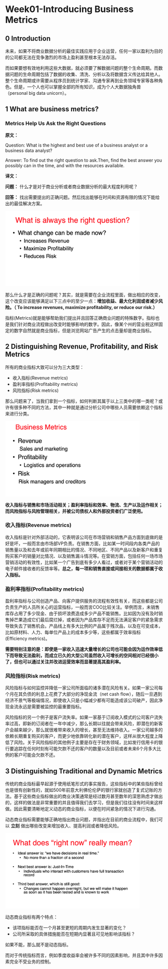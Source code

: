 # Week01-Introducing Business Metrics
## 0 Introduction
未来，如果不将商业数据分析的最佳实践应用于企业运营，任何一家以盈利为目的的公司都无法在竞争激烈的市场上盈利甚至根本无法存活。

而如果要想有效地利用这些大数据，就必须要了解数据问题的整个生命周期。而数据问题的生命周期包括了数据的收集、清洗、分析以及将数据含义传达给其他人。整个生命周期或许需要从程序员到统计学家、沟通专家再到业务领域专家等各种角色。但是，一个人也可以掌握全部的所有知识，成为个人大数据独角兽（personal big data unicorn）。

## 1 What are business metrics?

### Metrics Help Us Ask the Right Questions
**原文：**

Question: What is the highest and best use of a business analyst or a business data analyst?

Answer: To find out the right question to ask.Then, find the best answer you possibly can in the time, and with the resources available.

**译文：**

**问题：** 什么才是对于商业分析或者商业数据分析的最大程度利用呢？

**回答：** 找出需要提出的正确问题。然后找出能够在时间和资源有限的情况下能给出的最佳解决方案。

<img src="https://github.com/JayFrank/ContinuousLearning/blob/master/Duke%20University-Specialization:%20Excel%20to%20MySQL:%20Analytics%20Techniques%20for%20Business/Business%20Metrics%20for%20Data-Driven%20Companies/Link/Week01-1.png"  height="240">

那么什么才是正确的问题呢？其实，就是需要在企业流程里面，做出相应的改变，这个改变应该能够满足以下三点中的至少一点：**增加收益、最大化利润或者减少风险。（
To increase revenues, maximize profitability, or reduce our risk.）**

指标(Metrics)就是能够帮助我们提出并且回答正确商业问题的特殊数字。指标也是我们针对商业流程做出改变时能够影响的数字。因此，像某个州的营业税这样固定的数字自然就是商业指标，但是浏览网站广告产生的点击量却是商业指标。

## 2 Distinguishing Revenue, Profitability, and Risk Metrics
所有的商业指标大致可以分为三大类型：
* 收入指标(Revenue metrics)
* 盈利率指标(Profitability metrics)
* 风险指标(Risk metrics)

那么问题来了，当我们拿到一个指标，如何判断其属于以上三类中的哪一类呢？或许有很多种不同的方法，其中一种就是通过分析公司中哪些人员需要依赖这个指标来进行分类。

<img src="https://github.com/JayFrank/ContinuousLearning/blob/master/Duke%20University-Specialization:%20Excel%20to%20MySQL:%20Analytics%20Techniques%20for%20Business/Business%20Metrics%20for%20Data-Driven%20Companies/Link/Week01-3.png"  height="240">

**收入指标与销售和市场活动相关；盈利率指标和效率、物流、生产以及运作相关；而风险指标与风险管理相关，并被公司债权人和外部投资者们广泛使用。**

### 收入指标(Revenue metrics)
收入指标是针对外部活动的，它表明该公司在市场营销和销售产品方面到底做的是好是坏，一般而言由市场部VP负责。在销售方面，比如某一时间段内各类产品的销售量以及和去年或前年同期相比的情况、不同地区、不同产品以及新客户和重复购买客户的销量对比情况、以及销售漏斗情况等。在营销方面，包括任何一场市场营销活动的有效性，比如某一个广告到底有多少人看过，或者对于某个营销活动的电子邮件接收者的反馈率等。**总之，每一项和销售直接或间接相关的数据都属于收入指标。**

### 盈利率指标(Profitability metrics)
盈利率指标与公司创造产品、向客户提供服务的流程有效性有关，而这些都是公司负责生产的人员所关心的运营指标，一般而言COO比较关注。举例而言，未销售库存占用了多少现金、由于损坏浪费造成多少产品不能销售。比如因为没有及时销售掉芒果造成它们最后腐烂掉，或者因为产品库存不足而无法满足客户的紧急需求导致失去了销售机会。产品线上有多大比例的产品属于残次品，以及在可变成本，比如原材料、人力、每单位产品上的成本多少等，这些都属于效率指标(Efficiency metrics)。

**需要特别注意的是：即使是一家收入迅速大量增长的公司也可能会因为运作效率低下而导致无法盈利，而成立已久的大型公司虽然收入可增长的空间相对已经很小了，但也可以通过关注并改进运营效率而显著提高其盈利率。**

### 风险指标(Risk metrics)
风险指标与如何监控并降低一家公司所面临的诸多潜在风险有关。如果一家公司每个月在其负债的利息上花费了大部分的净现金流（net cash flow），随后一旦遇到经济不景气等极端情况，即使收入只是小幅减少都有可能造成该公司破产，因此净现金流永远是需要被监控的最重要指标。

风险指标的另一个例子是客户流失率。如果一家基于订阅收入模式的公司客户流失率过高，即新的订阅者在一年中减少，那么长期以往就会带来风险，即潜在的新客户会越来越少，那么就很难带来收入的增长，甚至无法维持收入。一家公司越多的依赖长期重复购买的客户，而更少地依靠转化新的潜在客户，这样从很大程度上降低了风险。关于风险指标的其他例子主要是存在于财务领域，比如发行信用卡的银行要追踪在任何时刻有可能欠款不还的客户的数量以及目前或者未来6个月多大比例的客户可能会欠款不还。

## 3 Distinguishing Traditional and Dynamic Metrics
传统的商业指标最早起源于使用纸笔形式的事实报告，这些指标中的某些指标曾经也是很有创新性的，就如500年前意大利佛伦伦萨的银行家就创造了复式记账的方法。基于这些商业指标做出的商业决策通常是经过数月甚至数年的深思熟虑才做出的，这样的做法是非常重要的并且值得我们去学习，但是我们往往没有时间来这样做。因此需要清晰地定义动态的商业指标，以便在时间紧急的情况下进行沟通。

动态商业指标需要能够正确地指出商业问题，并指出在目前的商业流程中，我们可以 **立刻** 做出哪些改变来增加收入、提高利润或者降低风险。

<img src="https://github.com/JayFrank/ContinuousLearning/blob/master/Duke%20University-Specialization:%20Excel%20to%20MySQL:%20Analytics%20Techniques%20for%20Business/Business%20Metrics%20for%20Data-Driven%20Companies/Link/Week01-2.png"  height="240">

动态商业指标有两个特点：
* 该项指标能否在一个月甚至更短的周期内发生显著的变化？
* 公司所采取的具体措施能否在短期内显著且可见地影响该指标？

如果不能，那么就不是动态指标。

而对于传统指标而言，例如季度收益率会被许多不同的因素影响，并且其中许多因素完全不受业务的控制。
